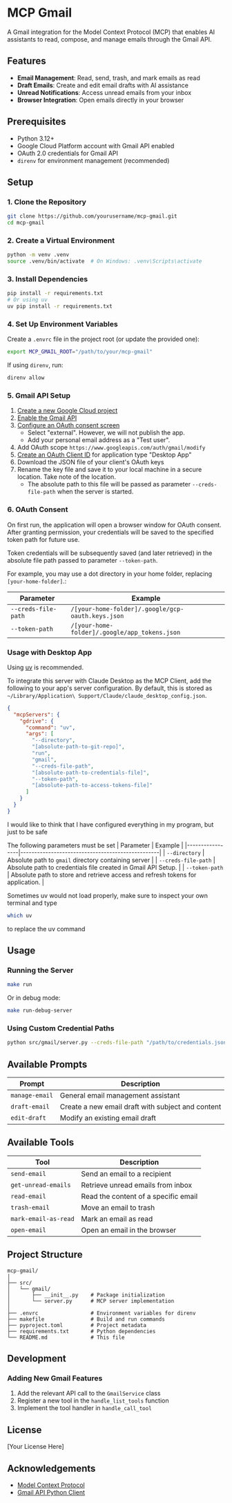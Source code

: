 # MCP Gmail

A Gmail integration for the Model Context Protocol (MCP) that enables AI assistants to read, compose, and manage emails through the Gmail API.

## Features

- **Email Management**: Read, send, trash, and mark emails as read
- **Draft Emails**: Create and edit email drafts with AI assistance
- **Unread Notifications**: Access unread emails from your inbox
- **Browser Integration**: Open emails directly in your browser

## Prerequisites

- Python 3.12+
- Google Cloud Platform account with Gmail API enabled
- OAuth 2.0 credentials for Gmail API
- `direnv` for environment management (recommended)

## Setup

### 1. Clone the Repository

```bash
git clone https://github.com/yourusername/mcp-gmail.git
cd mcp-gmail
```

### 2. Create a Virtual Environment

```bash
python -m venv .venv
source .venv/bin/activate  # On Windows: .venv\Scripts\activate
```

### 3. Install Dependencies

```bash
pip install -r requirements.txt
# Or using uv
uv pip install -r requirements.txt
```

### 4. Set Up Environment Variables

Create a `.envrc` file in the project root (or update the provided one):

```bash
export MCP_GMAIL_ROOT="/path/to/your/mcp-gmail"
```

If using `direnv`, run:

```bash
direnv allow
```


### 5. Gmail API Setup

1. [Create a new Google Cloud project](https://console.cloud.google.com/projectcreate)
2. [Enable the Gmail API](https://console.cloud.google.com/workspace-api/products)
3. [Configure an OAuth consent screen](https://console.cloud.google.com/apis/credentials/consent) 
    - Select "external". However, we will not publish the app.
    - Add your personal email address as a "Test user".
4. Add OAuth scope `https://www.googleapis.com/auth/gmail/modify`
5. [Create an OAuth Client ID](https://console.cloud.google.com/apis/credentials/oauthclient) for application type "Desktop App"
6. Download the JSON file of your client's OAuth keys
7. Rename the key file and save it to your local machine in a secure location. Take note of the location.
    - The absolute path to this file will be passed as parameter `--creds-file-path` when the server is started. 

### 6. OAuth Consent

On first run, the application will open a browser window for OAuth consent. After granting permission, your credentials will be saved to the specified token path for future use.

Token credentials will be subsequently saved (and later retrieved) in the absolute file path passed to parameter `--token-path`.

For example, you may use a dot directory in your home folder, replacing `[your-home-folder]`.:

| Parameter       | Example                                          |
|-----------------|--------------------------------------------------|
| `--creds-file-path` | `/[your-home-folder]/.google/gcp-oauth.keys.json` |
| `--token-path`      | `/[your-home-folder]/.google/app_tokens.json`    |


### Usage with Desktop App

Using [uv](https://docs.astral.sh/uv/) is recommended.

To integrate this server with Claude Desktop as the MCP Client, add the following to your app's server configuration. By default, this is stored as `~/Library/Application\ Support/Claude/claude_desktop_config.json`. 

```json
{
  "mcpServers": {
    "gdrive": {
      "command": "uv",
      "args": [
        "--directory",
        "[absolute-path-to-git-repo]",
        "run",
        "gmail",
        "--creds-file-path",
        "[absolute-path-to-credentials-file]",
        "--token-path",
        "[absolute-path-to-access-tokens-file]"
      ]
    }
  }
}
```
I would like to think that I have configured everything in my program, but just to be safe 

The following parameters must be set
| Parameter       | Example                                          |
|-----------------|--------------------------------------------------|
| `--directory`   | Absolute path to `gmail` directory containing server |
| `--creds-file-path` | Absolute path to credentials file created in Gmail API Setup. |
| `--token-path`      | Absolute path to store and retrieve access and refresh tokens for application.  |

Sometimes uv would not load properly, make sure to inspect your own terminal and type 

```bash
which uv
```
to replace the uv command


## Usage

### Running the Server

```bash
make run
```

Or in debug mode:

```bash
make run-debug-server
```

### Using Custom Credential Paths

```bash
python src/gmail/server.py --creds-file-path "/path/to/credentials.json" --token-path "/path/to/token.json"
```

## Available Prompts

| Prompt | Description |
|--------|-------------|
| `manage-email` | General email management assistant |
| `draft-email` | Create a new email draft with subject and content |
| `edit-draft` | Modify an existing email draft |

## Available Tools

| Tool | Description |
|------|-------------|
| `send-email` | Send an email to a recipient |
| `get-unread-emails` | Retrieve unread emails from inbox |
| `read-email` | Read the content of a specific email |
| `trash-email` | Move an email to trash |
| `mark-email-as-read` | Mark an email as read |
| `open-email` | Open an email in the browser |


## Project Structure

```
mcp-gmail/
│
├── src/
│   └── gmail/
│       ├── __init__.py    # Package initialization
│       └── server.py      # MCP server implementation
│
├── .envrc                 # Environment variables for direnv
├── makefile               # Build and run commands
├── pyproject.toml         # Project metadata
├── requirements.txt       # Python dependencies
└── README.md              # This file
```

## Development

### Adding New Gmail Features

1. Add the relevant API call to the `GmailService` class
2. Register a new tool in the `handle_list_tools` function
3. Implement the tool handler in `handle_call_tool`

## License

[Your License Here]

## Acknowledgements

- [Model Context Protocol](https://github.com/anthropics/model-context-protocol)
- [Gmail API Python Client](https://developers.google.com/gmail/api/quickstart/python)
